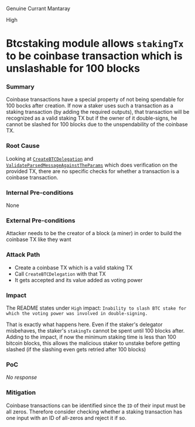 Genuine Currant Mantaray

High

# Btcstaking module allows `stakingTx` to be coinbase transaction which is unslashable for 100 blocks

### Summary

Coinbase transactions have a special property of not being spendable for 100 bocks after creation. If now a staker uses such a transaction as a staking transaction (by adding the required outputs), that transaction will be recognized as a valid staking TX but if the owner of it double-signs, he cannot be slashed for 100 blocks due to the unspendability of the coinbase TX.

### Root Cause

Looking at [`CreateBTCDelegation`](https://github.com/sherlock-audit/2024-12-babylon/blob/main/babylon/x/btcstaking/keeper/msg_server.go#L198-L244) and [`ValidateParsedMessageAgainstTheParams`](https://github.com/sherlock-audit/2024-12-babylon/blob/main/babylon/x/btcstaking/types/validate_parsed_message.go#L19) which does verification on the provided TX, there are no specific checks for whether a transaction is a coinbase transaction.


### Internal Pre-conditions

None

### External Pre-conditions

Attacker needs to be the creator of a block (a miner) in order to build the coinbase TX like they want

### Attack Path

* Create a coinbase TX which is a valid staking TX
* Call `CreateBTCDelegation` with that TX
* It gets accepted and its value added as voting power

### Impact

The README states under `High` impact: `Inability to slash BTC stake for which the voting power was involved in double-signing.`

That is exactly what happens here. Even if the staker's delegator misbehaves, the staker's `stakingTx` cannot be spent until 100 blocks after. Adding to the impact, if now the minimum staking time is less than 100 bitcoin blocks, this allows the malicious staker to unstake before getting slashed (if the slashing even gets retried after 100 blocks)

### PoC

_No response_

### Mitigation

Coinbase transactions can be identified since the `ID` of their input must be all zeros. Therefore consider checking whether a staking transaction has one input with an ID of all-zeros and reject it if so.